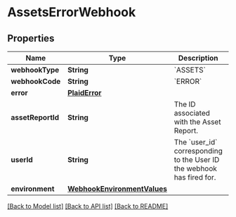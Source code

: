 # AssetsErrorWebhook

## Properties
Name | Type | Description | Notes
------------ | ------------- | ------------- | -------------
**webhookType** | **String** | &#x60;ASSETS&#x60; | 
**webhookCode** | **String** | &#x60;ERROR&#x60; | 
**error** | [**PlaidError**](PlaidError.md) |  | 
**assetReportId** | **String** | The ID associated with the Asset Report. | 
**userId** | **String** | The &#x60;user_id&#x60; corresponding to the User ID the webhook has fired for. | [optional] 
**environment** | [**WebhookEnvironmentValues**](WebhookEnvironmentValues.md) |  | 

[[Back to Model list]](../README.md#documentation-for-models) [[Back to API list]](../README.md#documentation-for-api-endpoints) [[Back to README]](../README.md)


